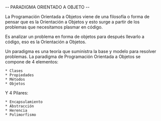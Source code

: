 -- PARADIGMA ORIENTADO A OBJETO --

La Programación Orientada a Objetos viene de una filosofía o forma de
pensar que es la Orientación a Objetos y esto surge a partir de los
problemas que necesitamos plasmar en código.

Es analizar un problema en forma de objetos para después llevarlo a código,
eso es la Orientación a Objetos.

Un paradigma es una teoría que suministra la base y modelo para resolver problemas.
La paradigma de Programación Orientada a Objetos se compone de 4 elementos:

    * Clases
    * Propiedades
    * Métodos
    * Objetos

Y 4 Pilares:

    * Encapsulamiento
    * Abstracción
    * Herencia
    * Polimorfismo